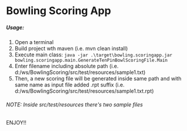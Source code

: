 # Bowling Scoring App
##### _Usage:_
1. Open a terminal
2. Build project wth maven (i.e. mvn clean install)
3. Execute main class:
  `java -jar .\target\bowling.scoringapp.jar bowling.scoringapp.main.GenerateTenPinBowlScoringFile.Main`
4. Enter filename including absolute path (i.e. d:/ws/BowlingScoring/src/test/resources/sample1.txt)
5. Then, a new scoring file will be generated inside same path and with same name as input file added .rpt suffix (i.e. d:/ws/BowlingScoring/src/test/resources/sample1.txt.rpt) 
###### _NOTE_: Inside src/test/resources there's two sample files

ENJOY!!
